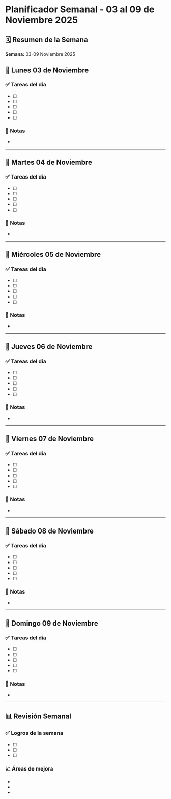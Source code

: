 # Planificador Semanal - 03 al 09 de Noviembre 2025

## 🗓️ Resumen de la Semana

**Semana:** 03-09 Noviembre 2025  

## 📅 Lunes 03 de Noviembre

### ✅ Tareas del día
- [ ] 
- [ ] 
- [ ] 
- [ ] 
- [ ] 

### 📝 Notas
-

---

## 📅 Martes 04 de Noviembre

### ✅ Tareas del día
- [ ] 
- [ ] 
- [ ] 
- [ ] 
- [ ] 

### 📝 Notas
- 


---

## 📅 Miércoles 05 de Noviembre

### ✅ Tareas del día
- [ ] 
- [ ] 
- [ ] 
- [ ] 
- [ ] 

### 📝 Notas
- 


---

## 📅 Jueves 06 de Noviembre

### ✅ Tareas del día
- [ ] 
- [ ] 
- [ ] 
- [ ] 
- [ ] 

### 📝 Notas
- 



---

## 📅 Viernes 07 de Noviembre

### ✅ Tareas del día
- [ ] 
- [ ] 
- [ ] 
- [ ] 
- [ ] 

### 📝 Notas
- 



---

## 📅 Sábado 08 de Noviembre

### ✅ Tareas del día
- [ ] 
- [ ] 
- [ ] 
- [ ] 
- [ ] 

### 📝 Notas
- 



---

## 📅 Domingo 09 de Noviembre

### ✅ Tareas del día
- [ ] 
- [ ] 
- [ ] 
- [ ] 
- [ ] 

### 📝 Notas
- 



---

## 📊 Revisión Semanal

### ✅ Logros de la semana
- [ ] 
- [ ] 
- [ ] 

### 📈 Áreas de mejora
- 
- 
- 
